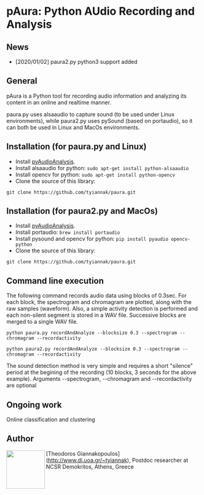 
# pAura: Python AUdio Recording and Analysis

## News
 * [2020/01/02] paura2.py python3 support added 

## General
pAura is a Python tool for recording audio information and analyzing its content in an online and realtime manner.

paura.py uses alsaaudio to capture sound (to be used under Linux environments), while paura2.py uses pySound (based on portaudio), so it can both be used in Linux and MacOs environments.

## Installation (for paura.py and Linux)
 * Install [pyAudioAnalysis](https://github.com/tyiannak/pyAudioAnalysis/).
 * Install alsaaudio for python: `sudo apt-get install python-alsaaudio`
 * Install opencv for python: `sudo apt-get install python-opencv`
 * Clone the source of this library: 
 ```
git clone https://github.com/tyiannak/paura.git
```


## Installation (for paura2.py and MacOs)
 * Install [pyAudioAnalysis](https://github.com/tyiannak/pyAudioAnalysis/).
 * Install portaudio: `brew install portaudio`
 * Install pysound and opencv for python: `pip install pyaudio opencv-python`
 * Clone the source of this library: 
 ```
git clone https://github.com/tyiannak/paura.git
```

## Command line execution
The following command records audio data using blocks of 0.3sec. For each block, the spectrogram and chromagram are plotted, along with the raw samples (waveform). Also, a simple activity detection is performed and each non-silent segment is stored in a WAV file. Successive blocks are merged to a single WAV file.

```
python paura.py recordAndAnalyze --blocksize 0.3 --spectrogram --chromagram --recordactivity
```

```
python paura2.py recordAndAnalyze --blocksize 0.3 --spectrogram --chromagram --recordactivity
```


The sound detection method is very simple and requires a short "silence" period at the begining of the recording (10 blocks, 3 seconds for the above example).
Arguments --spectrogram, --chromagram and --recordactivity are optional

## Ongoing work
Online classification and clustering

## Author
<img src="http://users.iit.demokritos.gr/~tyianak/files/me.jpg" align="left" height="100"/>

[Theodoros Giannakopoulos] (http://www.di.uoa.gr/~tyiannak), 
Postdoc researcher at NCSR Demokritos, 
Athens,
Greece


